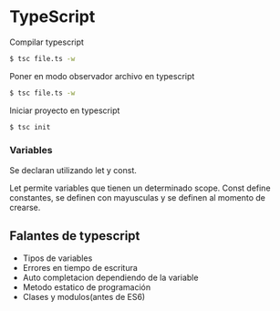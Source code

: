 # TypeScript

Compilar typescript
```bash
$ tsc file.ts -w
```

Poner en modo observador archivo en typescript
```bash
$ tsc file.ts -w
```
Iniciar proyecto en typescript
```bash
$ tsc init
```

### Variables 
Se declaran utilizando let y const.

Let permite variables que tienen un determinado scope.
Const define constantes, se definen con mayusculas y se definen al momento de crearse.

## Falantes de typescript

- Tipos de variables
- Errores en tiempo de escritura
- Auto completacion dependiendo de la variable
- Metodo estatico de programación
- Clases y modulos(antes de ES6)
